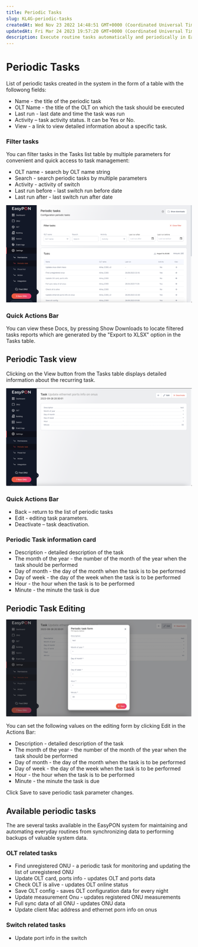 ```yaml
---
title: Periodic Tasks
slug: KL4G-periodic-tasks
createdAt: Wed Nov 23 2022 14:48:51 GMT+0000 (Coordinated Universal Time)
updatedAt: Fri Mar 24 2023 19:57:20 GMT+0000 (Coordinated Universal Time)
description: Execute routine tasks automatically and periodically in EasyPON system.
---
```


# Periodic Tasks

List of periodic tasks created in the system in the form of a table with the followong fields:

* Name - the title of the periodic task
* OLT Name - the title of the OLT on which the task should be executed
* Last run - last date and time the task was run
* Activity – task activity status. It can be Yes or No.
* View - a link to view detailed information about a specific task.

### Filter tasks

You can filter tasks in the Tasks list table by multiple parameters for convenient and quick access to task management:

* OLT name - search by OLT name string
* Search - search periodic tasks by multiple parameters
* Activity - activity of switch
* Last run before - last switch run before date
* Last run after - last switch run after date

![Tasks list](<../.gitbook/assets/Screenshot 2023-09-26 at 23.19.34.png>)

### Quick Actions Bar

You can view these Docs, by pressing Show Downloads to locate filtered tasks reports which are generated by the "Export to XLSX" option in the Tasks table.

## Periodic Task view

Clicking on the View button from the Tasks table displays detailed information about the recurring task.

![Periodic Task page](<../.gitbook/assets/Screenshot 2023-09-28 at 21.12.39.png>)

### Quick Actions Bar

* Back – return to the list of periodic tasks
* Edit - editing task parameters.
* Deactivate – task deactivation.

### Periodic Task information card

* Description - detailed description of the task
* The month of the year - the number of the month of the year when the task should be performed
* Day of month - the day of the month when the task is to be performed
* Day of week - the day of the week when the task is to be performed
* Hour - the hour when the task is to be performed
* Minute - the minute the task is due

## Periodic Task Editing

![Periodic Task editing form](<../.gitbook/assets/Screenshot 2023-09-28 at 21.12.53.png>)

You can set the following values on the editing form by clicking Edit in the Actions Bar:

* Description - detailed description of the task
* The month of the year - the number of the month of the year when the task should be performed
* Day of month - the day of the month when the task is to be performed
* Day of week - the day of the week when the task is to be performed
* Hour - the hour when the task is to be performed
* Minute - the minute the task is due

Click Save to save periodic task parameter changes.

## Available periodic tasks

The are several tasks available in the EasyPON system for maintaining and automating everyday routines from synchronizing data to performing backups of valuable system data.

### OLT related tasks

* Find unregistered ONU - a periodic task for monitoring and updating the list of unregistered ONU
* Update OLT card, ports info - updates OLT and ports data
* Check OLT is alive - updates OLT online status
* Save OLT config - saves OLT configuration data for every night
* Update measurement Onu - updates registered ONU measurements
* Full sync data of all ONU - updates ONU data
* Update client Mac address and ethernet porn info on onus

### Switch related tasks

* Update port info in the switch
